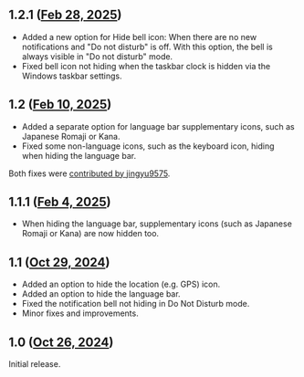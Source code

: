 ## 1.2.1 ([Feb 28, 2025](https://github.com/ramensoftware/windhawk-mods/blob/430f707bfe33b708eb18a2018c9f3660f27705b4/mods/taskbar-tray-system-icon-tweaks.wh.cpp))

* Added a new option for Hide bell icon: When there are no new notifications and "Do not disturb" is off. With this option, the bell is always visible in "Do not disturb" mode.
* Fixed bell icon not hiding when the taskbar clock is hidden via the Windows taskbar settings.

## 1.2 ([Feb 10, 2025](https://github.com/ramensoftware/windhawk-mods/blob/739d5e32426532fdd48f408029d2642060ac1c33/mods/taskbar-tray-system-icon-tweaks.wh.cpp))

* Added a separate option for language bar supplementary icons, such as Japanese Romaji or Kana.
* Fixed some non-language icons, such as the keyboard icon, hiding when hiding the language bar.

Both fixes were [contributed by jingyu9575](https://github.com/ramensoftware/windhawk-mods/issues/1489).

## 1.1.1 ([Feb 4, 2025](https://github.com/ramensoftware/windhawk-mods/blob/0ed562ab9a86e0ec763753d8da5109cbe66c9325/mods/taskbar-tray-system-icon-tweaks.wh.cpp))

* When hiding the language bar, supplementary icons (such as Japanese Romaji or Kana) are now hidden too.

## 1.1 ([Oct 29, 2024](https://github.com/ramensoftware/windhawk-mods/blob/12ffb0bf8c2ba14d3197b454ade055c1cdc66af1/mods/taskbar-tray-system-icon-tweaks.wh.cpp))

* Added an option to hide the location (e.g. GPS) icon.
* Added an option to hide the language bar.
* Fixed the notification bell not hiding in Do Not Disturb mode.
* Minor fixes and improvements.

## 1.0 ([Oct 26, 2024](https://github.com/ramensoftware/windhawk-mods/blob/ce2e4aca78ea32ba11a7e7883c01d552a767d5ca/mods/taskbar-tray-system-icon-tweaks.wh.cpp))

Initial release.
